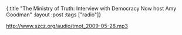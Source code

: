 {:title "The Ministry of Truth: Interview with Democracy Now host Amy Goodman"
:layout :post
:tags  ["radio"]}

<http://www.szcz.org/audio/tmot_2009-05-28.mp3>

